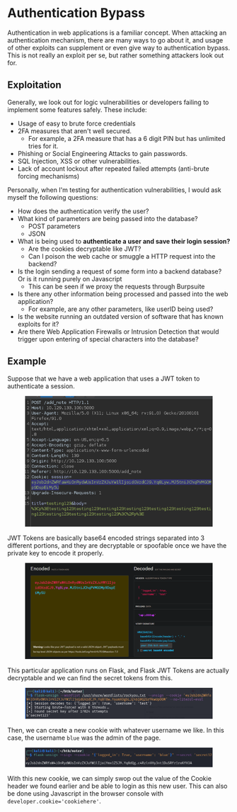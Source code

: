 # Authentication Bypass

Authentication in web applications is a familiar concept. When attacking an authentication mechanism, there are many ways to go about it, and usage of other exploits can supplement or even give way to authentication bypass. This is not really an exploit per se, but rather something attackers look out for.&#x20;

## Exploitation

Generally, we look out for logic vulnerabilities or developers failing to implement some features safely. These include:

* Usage of easy to brute force credentials
* 2FA measures that aren't well secured.
  * For example, a 2FA measure that has a 6 digit PIN but has unlimited tries for it.
* Phishing or Social Engineering Attacks to gain passwords.
* SQL Injection, XSS or other vulnerabilities.
* Lack of account lockout after repeated failed attempts (anti-brute forcing mechanisms)

Personally, when I'm testing for authentication vulnerabilities, I would ask myself the following questions:

* How does the authentication verify the user?&#x20;
* What kind of parameters are being passed into the database?&#x20;
  * POST parameters
  * JSON
* What is being used to **authenticate a user and save their login session?**
  * Are the cookies decryptable like JWT?
  * Can I poison the web cache or smuggle a HTTP request into the backend?
* Is the login sending a request of some form into a backend database? Or is it running purely on Javascript
  * This can be seen if we proxy the requests through Burpsuite&#x20;
* Is there any other information being processed and passed into the web application?
  * For example, are any other parameters, like userID being used?
* Is the website running an outdated version of software that has known exploits for it?
* Are there Web Application Firewalls or Intrusion Detection that would trigger upon entering of special characters into the database?

## Example

Suppose that we have a web application that uses a JWT token to authenticate a session.

<figure><img src="../.gitbook/assets/image (257).png" alt=""><figcaption></figcaption></figure>

JWT Tokens are basically base64 encoded strings separated into 3 different portions, and they are decryptable or spoofable once we have the private key to encode it properly.

<figure><img src="../.gitbook/assets/image (265).png" alt=""><figcaption></figcaption></figure>

This particular application runs on Flask, and Flask JWT Tokens are actually decryptable and we can find the secret tokens from this.

<figure><img src="../.gitbook/assets/image (300).png" alt=""><figcaption></figcaption></figure>

Then, we can create a new cookie with whatever username we like. In this case, the username `blue` was the admin of the page.

<figure><img src="../.gitbook/assets/image (294).png" alt=""><figcaption></figcaption></figure>

With this new cookie, we can simply swop out the value of the Cookie header we found earlier and be able to login as this new user. This can also be done using Javascript in the browser console with `developer.cookie='cookiehere'`.&#x20;

